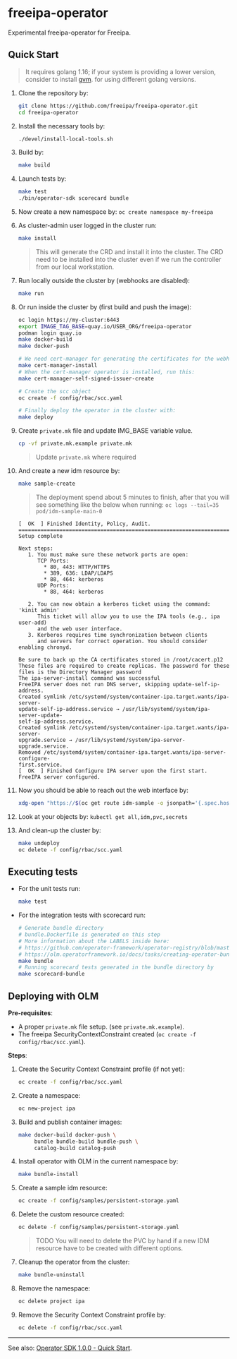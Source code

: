 # freeipa-operator

Experimental freeipa-operator for Freeipa.

## Quick Start

> It requires golang 1.16; if your system is providing a lower
> version, consider to install [gvm](https://github.com/moovweb/gvm#installing).
> for using different golang versions.

1. Clone the repository by:

   ```sh
   git clone https://github.com/freeipa/freeipa-operator.git
   cd freeipa-operator
   ```

1. Install the necessary tools by:

   ```sh
   ./devel/install-local-tools.sh
   ```

1. Build by:

   ```sh
   make build
   ```

1. Launch tests by:

   ```sh
   make test
   ./bin/operator-sdk scorecard bundle
   ```

1. Now create a new namespace by: `oc create namespace my-freeipa`

1. As cluster-admin user logged in the cluster run:

   ```sh
   make install
   ```

   > This will generate the CRD and install it into the cluster.
   > The CRD need to be installed into the cluster even if we
   > run the controller from our local workstation.

1. Run locally outside the cluster by (webhooks are disabled):

   ```sh
   make run
   ```

1. Or run inside the cluster by (first build and push the image):

   ```sh
   oc login https://my-cluster:6443
   export IMAGE_TAG_BASE=quay.io/USER_ORG/freeipa-operator
   podman login quay.io
   make docker-build
   make docker-push

   # We need cert-manager for generating the certificates for the webhooks
   make cert-manager-install
   # When the cert-manager operator is installed, run this:
   make cert-manager-self-signed-issuer-create

   # Create the scc object
   oc create -f config/rbac/scc.yaml

   # Finally deploy the operator in the cluster with:
   make deploy
   ```

1. Create `private.mk` file and update IMG_BASE variable value.

   ```sh
   cp -vf private.mk.example private.mk
   ```

   > Update `private.mk` where required

1. And create a new idm resource by:

   ```sh
   make sample-create
   ```

   > The deployment spend about 5 minutes to finish, after that
   > you will see something like the below when running:
   > `oc logs --tail=35 pod/idm-sample-main-0`

   ```raw
   [  OK  ] Finished Identity, Policy, Audit.
   ==============================================================================
   Setup complete

   Next steps:
      1. You must make sure these network ports are open:
         TCP Ports:
           * 80, 443: HTTP/HTTPS
           * 389, 636: LDAP/LDAPS
           * 88, 464: kerberos
         UDP Ports:
           * 88, 464: kerberos

      2. You can now obtain a kerberos ticket using the command: 'kinit admin'
         This ticket will allow you to use the IPA tools (e.g., ipa user-add)
         and the web user interface.
      3. Kerberos requires time synchronization between clients
         and servers for correct operation. You should consider enabling chronyd.

   Be sure to back up the CA certificates stored in /root/cacert.p12
   These files are required to create replicas. The password for these
   files is the Directory Manager password
   The ipa-server-install command was successful
   FreeIPA server does not run DNS server, skipping update-self-ip-address.
   Created symlink /etc/systemd/system/container-ipa.target.wants/ipa-server-
   update-self-ip-address.service → /usr/lib/systemd/system/ipa-server-update-
   self-ip-address.service.
   Created symlink /etc/systemd/system/container-ipa.target.wants/ipa-server-
   upgrade.service → /usr/lib/systemd/system/ipa-server-upgrade.service.
   Removed /etc/systemd/system/container-ipa.target.wants/ipa-server-configure-
   first.service.
   [  OK  ] Finished Configure IPA server upon the first start.
   FreeIPA server configured.
   ```

1. Now you should be able to reach out the web interface by:

   ```sh
   xdg-open "https://$(oc get route idm-sample -o jsonpath='{.spec.host}')"
   ```

1. Look at your objects by: `kubectl get all,idm,pvc,secrets`

1. And clean-up the cluster by:

   ```sh
   make undeploy
   oc delete -f config/rbac/scc.yaml
   ```

## Executing tests

- For the unit tests run:

  ```sh
  make test
  ```

- For the integration tests with scorecard run:

  ```sh
  # Generate bundle directory
  # bundle.Dockerfile is generated on this step
  # More information about the LABELS inside here:
  # https://github.com/operator-framework/operator-registry/blob/master/docs/design/operator-bundle.md#bundle-annotations
  # https://olm.operatorframework.io/docs/tasks/creating-operator-bundle/#contents-of-annotationsyaml-and-the-dockerfile
  make bundle
  # Running scorecard tests generated in the bundle directory by
  make scorecard-bundle
  ```

## Deploying with OLM

**Pre-requisites**:

- A proper `private.mk` file setup. (see `private.mk.example`).
- The freeipa SecurityContextConstraint created (`oc create -f config/rbac/scc.yaml`).

**Steps**:

1. Create the Security Context Constraint profile (if not yet):

   ```sh
   oc create -f config/rbac/scc.yaml
   ```

1. Create a namespace:

   ```sh
   oc new-project ipa
   ```

1. Build and publish container images:

   ```sh
   make docker-build docker-push \
        bundle bundle-build bundle-push \
        catalog-build catalog-push
   ```

1. Install operator with OLM in the current namespace by:

   ```sh
   make bundle-install
   ```

1. Create a sample idm resource:

   ```sh
   oc create -f config/samples/persistent-storage.yaml
   ```

1. Delete the custom resource created:

   ```sh
   oc delete -f config/samples/persistent-storage.yaml
   ```

   > TODO You will need to delete the PVC by hand if a new
   > IDM resource have to be created with different options.

1. Cleanup the operator from the cluster:

   ```sh
   make bundle-uninstall
   ```

1. Remove the namespace:

   ```sh
   oc delete project ipa
   ```

1. Remove the Security Context Constraint profile by:

   ```sh
   oc delete -f config/rbac/scc.yaml
   ```

----

See also: [Operator SDK 1.0.0 - Quick Start](https://sdk.operatorframework.io/docs/building-operators/golang/quickstart/).
